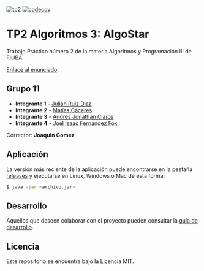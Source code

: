 ![tp2](https://github.com/RDJulian/algo3-tp2-11-202202c/actions/workflows/build.yml/badge.svg) [![codecov](https://codecov.io/gh/RDJulian/algo3-tp2-11-202202c/branch/master/graph/badge.svg)](https://codecov.io/gh/RDJulian/algo3-tp2-11-202202c)

# TP2 Algoritmos 3: AlgoStar

Trabajo Práctico número 2 de la materia Algoritmos y Programación III de FIUBA

[Enlace al enunciado](https://cdn.discordapp.com/attachments/1039308920570777643/1043910977856479283/TP2_2022_2C_-_v3_FINAL.pdf)

## Grupo 11

* **Integrante 1** - [Julian Ruiz Diaz](https://github.com/RDJulian)
* **Integrante 2** - [Matías Cáceres](https://github.com/MatiasAgustinCaceres)
* **Integrante 3** - [Andrés Jonathan Claros](https://github.com/andyclaros)
* **Integrante 4** - [Joel Isaac Fernandez Fox](https://github.com/Blisstar)

Corrector: **Joaquin Gomez**

## Aplicación

La versión más reciente de la aplicación puede encontrarse en la
pestaña [releases](https://github.com/RDJulian/algo3-tp2-11-202202c/releases/latest) y ejecutarse en Linux, Windows o
Mac de esta forma:

```bash
$ java -jar <archivo.jar>
```

## Desarrollo

Aquellos que deseen colaborar con el proyecto pueden consultar la [guía de desarrollo](./docs/Desarrollo.md).

## Licencia

Este repositorio se encuentra bajo la Licencia MIT.
